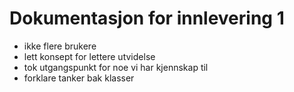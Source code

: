 # Dokumentasjon for innlevering 1

- ikke flere brukere
- lett konsept for lettere utvidelse
- tok utgangspunkt for noe vi har kjennskap til
- forklare tanker bak klasser


